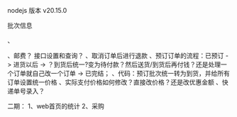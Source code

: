 nodejs 版本 v20.15.0

批次信息

、

、邮费？ 接口设置和查询？
、取消订单后进行退款
、预订订单的流程：已预订 -> 进货以后 -> ？到货后统一?变为待付款？然后送货/到货后再付钱？还是处理一个订单就自己改一个订单 -> 已完结；
、代码：预订批次统一转为到货，并给所有订单设置统一价格
、实际支付价格如何修改？直接改价格？还是改优惠金额
、快递单号录入？


二期：
1、web首页的统计
2、采购